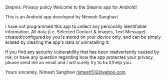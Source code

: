 Stepnis: Privacy policy
Welcome to the Stepnis app for Android!

This is an Android app developed by Nimesh Sanghavi.

I have not programmed this app to collect any personally identifiable information. All data (i.e. Selected Contact & Images, Text Message) created/configured by you is stored on your device only, and can be simply erased by clearing the app's data or uninstalling it.

If you find any security vulnerability that has been inadvertently caused by me, or have any question regarding how the app protectes your privacy, please send me an email and I will surely try to fix it/help you.

Yours sincerely,
Nimesh Sanghavi
nimesh512@yahoo.com
